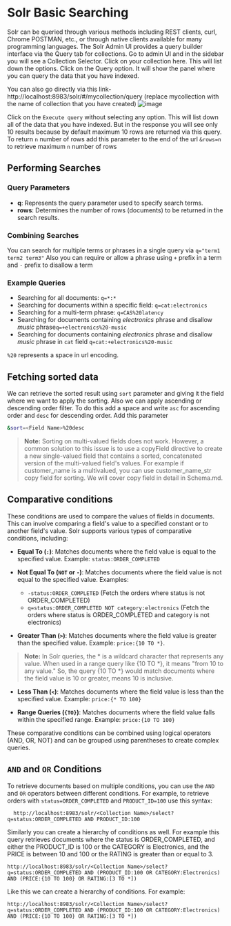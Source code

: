 # Solr Basic Searching

Solr can be queried through various methods including REST clients, curl, Chrome POSTMAN, etc., or through native clients available for many programming languages. The Solr Admin UI provides a query builder interface via the Query tab for collections. Go to admin UI and in the sidebar you will see a Collection Selector. Click on your collection here. This will list down the options. Click on the Query option. It will show the panel where you can query the data that you have indexed.

You can also go directly via this link- http://localhost:8983/solr/#/mycollection/query (replace mycollection with the name of collection that you have created)
![image](https://github.com/coder-1304/Apache-Solr-doc/assets/121802518/890aa573-da9d-4ddd-9205-bae75c4df441)

Click on the `Execute query` without selecting any option. This will list down all of the data that you have indexed. But in the response you will see only 10 results because by default maximum 10 rows are returned via this query. To return `n` number of rows add this parameter to the end of the url `&rows=n` to retrieve maximum `n` number of rows

## Performing Searches
### Query Parameters
- **q**: Represents the query parameter used to specify search terms.
- **rows**: Determines the number of rows (documents) to be returned in the search results.

### Combining Searches
You can search for multiple terms or phrases in a single query via `q="term1 term2 term3"`
Also you can require or allow a phrase using `+` prefix in a term and `-` prefix to disallow a term

### Example Queries
- Searching for all documents: `q=*:*`
- Searching for documents within a specific field: `q=cat:electronics`
- Searching for a multi-term phrase: `q=CAS%20latency`
- Searching for documents containing *electronics* phrase and disallow *music* phrase`q=+electronics%20-music`
- Searching for documents containing *electronics* phrase and disallow *music* phrase in `cat` field `q=cat:+electronics%20-music`
  
`%20` represents a space in url encoding.

## Fetching sorted data
We can retrieve the sorted result using `sort` parameter and giving it the field where we want to apply the sorting. Also we can apply ascending or descending order filter. To do this add a space and write `asc` for ascending order and `desc` for descending order.
Add this parameter
```bash
&sort=<Field Name>%20desc
```
> **Note:** Sorting on multi-valued fields does not work. However, a common solution to this issue is to use a copyField directive to create a new single-valued field that contains a sorted, concatenated version of the multi-valued field's values. For example if customer_name is a multivalued, you can use customer_name_str copy field for sorting. We will cover copy field in detail in Schema.md.

## Comparative conditions
These conditions are used to compare the values of fields in documents. This can involve comparing a field's value to a specified constant or to another field's value. Solr supports various types of comparative conditions, including:

- **Equal To (`:`)**: Matches documents where the field value is equal to the specified value.
  Example: `status:ORDER_COMPLETED`

- **Not Equal To (`NOT` or `-`)**: Matches documents where the field value is not equal to the specified value.
  Examples:
  - `-status:ORDER_COMPLETED` (Fetch the orders where status is not ORDER_COMPLETED)
  - `q=status:ORDER_COMPLETED NOT category:electronics` (Fetch the orders where status is ORDER_COMPLETED and category is not electronics)


- **Greater Than (`>`)**: Matches documents where the field value is greater than the specified value.
  Example: `price:{10 TO *}`.
> **Note:** In Solr queries, the * is a wildcard character that represents any value. When used in a range query like {10 TO *}, it means "from 10 to any value." So, the query {10 TO *} would match documents where the field value is 10 or greater, means 10 is inclusive.

- **Less Than (`<`)**: Matches documents where the field value is less than the specified value.
  Example: `price:{* TO 100}`

- **Range Queries (`{TO}`)**: Matches documents where the field value falls within the specified range.
  Example: `price:{10 TO 100}`

These comparative conditions can be combined using logical operators (AND, OR, NOT) and can be grouped using parentheses to create complex queries.

## `AND` and `OR` Conditions
To retrieve documents based on multiple conditions, you can use the `AND` and `OR` operators between different conditions.
For example, to retrieve orders with `status=ORDER_COMPLETED` and `PRODUCT_ID=100` use this syntax:
```plaintext
  http://localhost:8983/solr/<Collection Name>/select?q=status:ORDER_COMPLETED AND PRODUCT_ID:100
```


Similarly you can create a hierarchy of conditions as well. For example this query retrieves documents where the status is ORDER_COMPLETED, and either the PRODUCT_ID is 100 or the CATEGORY is Electronics, and the PRICE is between 10 and 100 or the RATING is greater than or equal to 3.
```plaintext
http://localhost:8983/solr/<Collection Name>/select?q=status:ORDER_COMPLETED AND (PRODUCT_ID:100 OR CATEGORY:Electronics) AND (PRICE:{10 TO 100} OR RATING:[3 TO *])
```

Like this we can create a hierarchy of conditions. For example:
```plaintext
http://localhost:8983/solr/<Collection Name>/select?q=status:ORDER_COMPLETED AND (PRODUCT_ID:100 OR CATEGORY:Electronics) AND (PRICE:{10 TO 100} OR RATING:[3 TO *])
```


